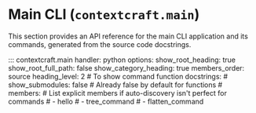 # Main CLI (`contextcraft.main`)

This section provides an API reference for the main CLI application and its commands, generated from the source code docstrings.

::: contextcraft.main
    handler: python
    options:
        show_root_heading: true
        show_root_full_path: false
        show_category_heading: true
        members_order: source
        heading_level: 2
        # To show command function docstrings:
        # show_submodules: false # Already false by default for functions
        # members: # List explicit members if auto-discovery isn't perfect for commands
        #   - hello
        #   - tree_command
        #   - flatten_command

